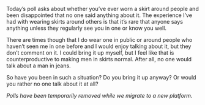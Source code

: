 Today’s poll asks about whether you’ve ever worn a skirt around people and been disappointed that no one said anything about it. The experience I’ve had with wearing skirts around others is that it’s rare that anyone says anything unless they regularly see you in one or know you well.

There are times though that I do wear one in public or around people who haven’t seen me in one before and I would enjoy talking about it, but they don’t comment on it. I could bring it up myself, but I feel like that is counterproductive to making men in skirts normal. After all, no one would talk about a man in jeans.

So have you been in such a situation? Do you bring it up anyway? Or would you rather no one talk about it at all?

*Polls have been temporarily removed while we migrate to a new platform.*